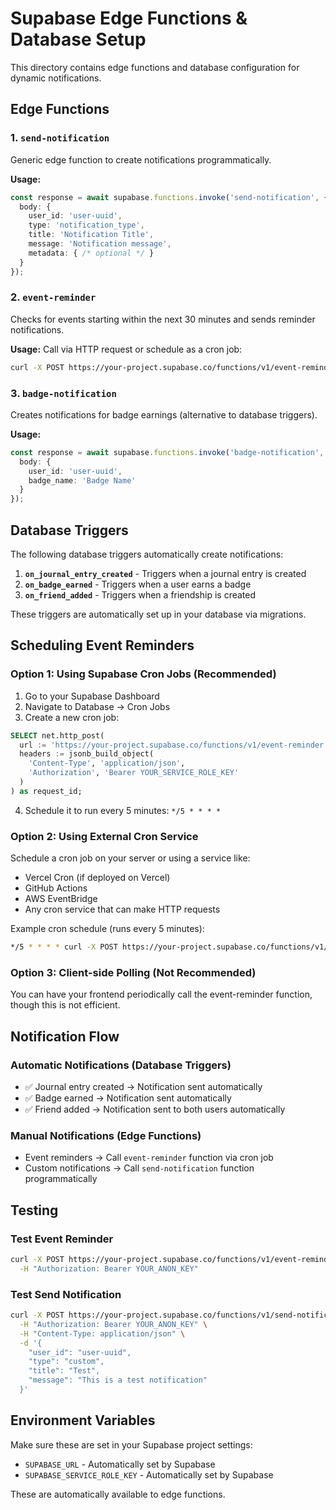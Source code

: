 # Supabase Edge Functions & Database Setup

This directory contains edge functions and database configuration for dynamic notifications.

## Edge Functions

### 1. `send-notification`
Generic edge function to create notifications programmatically.

**Usage:**
```typescript
const response = await supabase.functions.invoke('send-notification', {
  body: {
    user_id: 'user-uuid',
    type: 'notification_type',
    title: 'Notification Title',
    message: 'Notification message',
    metadata: { /* optional */ }
  }
});
```

### 2. `event-reminder`
Checks for events starting within the next 30 minutes and sends reminder notifications.

**Usage:**
Call via HTTP request or schedule as a cron job:
```bash
curl -X POST https://your-project.supabase.co/functions/v1/event-reminder
```

### 3. `badge-notification`
Creates notifications for badge earnings (alternative to database triggers).

**Usage:**
```typescript
const response = await supabase.functions.invoke('badge-notification', {
  body: {
    user_id: 'user-uuid',
    badge_name: 'Badge Name'
  }
});
```

## Database Triggers

The following database triggers automatically create notifications:

1. **`on_journal_entry_created`** - Triggers when a journal entry is created
2. **`on_badge_earned`** - Triggers when a user earns a badge
3. **`on_friend_added`** - Triggers when a friendship is created

These triggers are automatically set up in your database via migrations.

## Scheduling Event Reminders

### Option 1: Using Supabase Cron Jobs (Recommended)

1. Go to your Supabase Dashboard
2. Navigate to Database → Cron Jobs
3. Create a new cron job:

```sql
SELECT net.http_post(
  url := 'https://your-project.supabase.co/functions/v1/event-reminder',
  headers := jsonb_build_object(
    'Content-Type', 'application/json',
    'Authorization', 'Bearer YOUR_SERVICE_ROLE_KEY'
  )
) as request_id;
```

4. Schedule it to run every 5 minutes: `*/5 * * * *`

### Option 2: Using External Cron Service

Schedule a cron job on your server or using a service like:
- Vercel Cron (if deployed on Vercel)
- GitHub Actions
- AWS EventBridge
- Any cron service that can make HTTP requests

Example cron schedule (runs every 5 minutes):
```bash
*/5 * * * * curl -X POST https://your-project.supabase.co/functions/v1/event-reminder
```

### Option 3: Client-side Polling (Not Recommended)

You can have your frontend periodically call the event-reminder function, though this is not efficient.

## Notification Flow

### Automatic Notifications (Database Triggers)
- ✅ Journal entry created → Notification sent automatically
- ✅ Badge earned → Notification sent automatically  
- ✅ Friend added → Notification sent to both users automatically

### Manual Notifications (Edge Functions)
- Event reminders → Call `event-reminder` function via cron job
- Custom notifications → Call `send-notification` function programmatically

## Testing

### Test Event Reminder
```bash
curl -X POST https://your-project.supabase.co/functions/v1/event-reminder \
  -H "Authorization: Bearer YOUR_ANON_KEY"
```

### Test Send Notification
```bash
curl -X POST https://your-project.supabase.co/functions/v1/send-notification \
  -H "Authorization: Bearer YOUR_ANON_KEY" \
  -H "Content-Type: application/json" \
  -d '{
    "user_id": "user-uuid",
    "type": "custom",
    "title": "Test",
    "message": "This is a test notification"
  }'
```

## Environment Variables

Make sure these are set in your Supabase project settings:
- `SUPABASE_URL` - Automatically set by Supabase
- `SUPABASE_SERVICE_ROLE_KEY` - Automatically set by Supabase

These are automatically available to edge functions.

